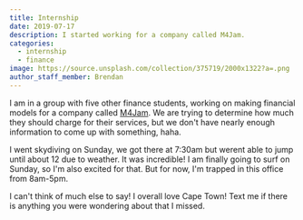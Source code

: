 ```yaml
---
title: Internship
date: 2019-07-17
description: I started working for a company called M4Jam.
categories:
  - internship
  - finance
image: https://source.unsplash.com/collection/375719/2000x1322?a=.png
author_staff_member: Brendan
---
```


I am in a group with five other finance students, working on making financial 
models for a company called <a href="https://www.m4jam.com/">M4Jam</a>. 
We are trying to determine how much they should charge for their services, but 
we don't have nearly enough information to come up with something, haha. 

I went skydiving on Sunday, we got there at 7:30am but werent able to jump until about 12 due to weather.
It was incredible! I am finally going to surf on Sunday, so I'm also excited for that. But for now, I'm 
trapped in this office from 8am-5pm.

I can't think of much else to say! I overall love Cape Town! Text me if there is anything you were wondering about that I missed.
